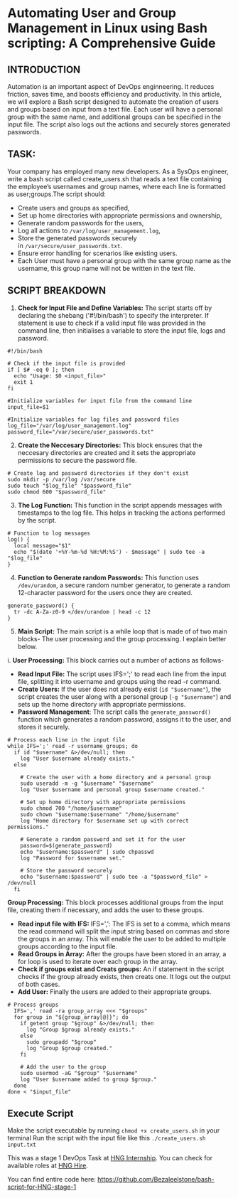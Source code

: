 # Automating User and Group Management in Linux using Bash scripting: A Comprehensive Guide

## INTRODUCTION
Automation is an important aspect of DevOps enginneering. It reduces friction, saves time, and boosts efficiency and productivity.
In this article, we will explore a Bash script designed to automate the creation of users and groups based on input from a text file. Each user will have a personal group with the same name, and additional groups can be specified in the input file. The script also logs out the actions and securely stores generated passwords.

## TASK:
Your company has employed many new developers. As a SysOps engineer, write a bash script called create_users.sh that reads a text file containing the employee’s usernames and group names, where each line is formatted as user;groups.The script should: 
* Create users and groups as specified,
* Set up home directories with appropriate permissions and ownership,
* Generate random passwords for the users,
* Log all actions to `/var/log/user_management.log`,
* Store the generated passwords securely in `/var/secure/user_passwords.txt`.
* Ensure error handling for scenarios like existing users.
* Each User must have a personal group with the same group name as the username, this group name will not be written in the text file.

## SCRIPT BREAKDOWN

1. **Check for Input File and Define Variables:** The script starts off by declaring the shebang  ('#!/bin/bash') to specify the interpreter. If statement is use to check if a valid input file was provided in the command line, then initialises a variable to store the input file, logs and password.

```
#!/bin/bash

# Check if the input file is provided
if [ $# -eq 0 ]; then
  echo "Usage: $0 <input_file>"
  exit 1
fi

#Initialize variables for input file from the command line
input_file=$1

#Initialize variables for log files and password files
log_file="/var/log/user_management.log"
password_file="/var/secure/user_passwords.txt"
```

2. **Create the Neccesary Directories:** This block ensures that the neccesary directories are created and it sets the appropriate permissions to secure the password file.
```
# Create log and password directories if they don't exist
sudo mkdir -p /var/log /var/secure
sudo touch "$log_file" "$password_file"
sudo chmod 600 "$password_file"

```

3. **The Log Function:** This function in the script appends messages with timestamps to the log file. This helps in tracking the actions performed by the script.

```
# Function to log messages
log() {
  local message="$1"
  echo "$(date '+%Y-%m-%d %H:%M:%S') - $message" | sudo tee -a "$log_file"
}

```

4. **Function to Generate random Passwords:** This function uses `/dev/urandom`, a secure random number generator, to generate a random 12-character password for the users once they are created.
```
generate_password() {
  tr -dc A-Za-z0-9 </dev/urandom | head -c 12
}
```

5. **Main Script:** The main script is a while loop that is made of of two main blocks- The user processing and the group processing. I explain better below.

i. **User Processing:** This block carries out a number of actions as follows-
* **Read Input File:** The script uses IFS=';' to read each line from the input file, splitting it into username and groups using the  read -r command.
* **Create Users:** If the user does not already exist (`id "$username"`), the script creates the user along with a personal group (`-g "$username"`) and sets up the home directory with appropriate permissions.
* **Password Management**: The script calls the `generate_password()` function which generates a random password, assigns it to the user, and stores it securely.

```
# Process each line in the input file
while IFS=';' read -r username groups; do
  if id "$username" &>/dev/null; then
    log "User $username already exists."
  else

    # Create the user with a home directory and a personal group
    sudo useradd -m -g "$username" "$username"
    log "User $username and personal group $username created."

    # Set up home directory with appropriate permissions
    sudo chmod 700 "/home/$username"
    sudo chown "$username:$username" "/home/$username"
    log "Home directory for $username set up with correct permissions."

    # Generate a random password and set it for the user
    password=$(generate_password)
    echo "$username:$password" | sudo chpasswd
    log "Password for $username set."
    
    # Store the password securely
    echo "$username:$password" | sudo tee -a "$password_file" > /dev/null
  fi
```
**Group Processing:** This block processes additional groups from the input file, creating them if necessary, and adds the user to these groups.
* **Read input file with IFS:** IFS=',': The IFS is set to a comma, which means the read command will split the input string based on commas and store the groups in an array. This will enable the user to be added to multiple groups according to the input file.
* **Read Groups in Array:** After the groups have been stored in an array, a for loop is used to iterate over each group in the array.
* **Check if groups exist and Creats groups:** An if statement in the script checks if the group already exists, then creats one. It logs out the output of both cases.
* **Add User:** Finally the users are added to their appropriate groups.

```
# Process groups
  IFS=',' read -ra group_array <<< "$groups"
  for group in "${group_array[@]}"; do
    if getent group "$group" &>/dev/null; then
      log "Group $group already exists."
    else
      sudo groupadd "$group"
      log "Group $group created."
    fi

    # Add the user to the group
    sudo usermod -aG "$group" "$username"
    log "User $username added to group $group."
  done
done < "$input_file"
```
## Execute Script
Make the script executable by running `chmod +x create_users.sh` in your terminal
Run the script with the input file like this `./create_users.sh input.txt`

This was a stage 1 DevOps Task at [HNG Internship](https://hng.tech/internship). You can check for available roles at [HNG Hire](https://hng.tech/hire).

You can find entire code here: https://github.com/Bezaleelstone/bash-script-for-HNG-stage-1